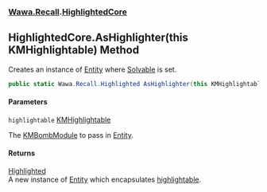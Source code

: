 ### [Wawa.Recall](Wawa.Recall.md 'Wawa.Recall').[HighlightedCore](HighlightedCore.md 'Wawa.Recall.HighlightedCore')

## HighlightedCore.AsHighlighter(this KMHighlightable) Method

Creates an instance of [Entity](Entity.md 'Wawa.Recall.Entity') where [Solvable](Entity.Solvable.md 'Wawa.Recall.Entity.Solvable') is set.

```csharp
public static Wawa.Recall.Highlighted AsHighlighter(this KMHighlightable highlightable);
```
#### Parameters

<a name='Wawa.Recall.HighlightedCore.AsHighlighter(thisKMHighlightable).highlightable'></a>

`highlightable` [KMHighlightable](https://docs.microsoft.com/en-us/dotnet/api/KMHighlightable 'KMHighlightable')

The [KMBombModule](https://docs.microsoft.com/en-us/dotnet/api/KMBombModule 'KMBombModule') to pass in [Entity](Entity.md 'Wawa.Recall.Entity').

#### Returns
[Highlighted](Highlighted.md 'Wawa.Recall.Highlighted')  
A new instance of [Entity](Entity.md 'Wawa.Recall.Entity') which encapsulates [highlightable](HighlightedCore.AsHighlighter(KMHighlightable).md#Wawa.Recall.HighlightedCore.AsHighlighter(thisKMHighlightable).highlightable 'Wawa.Recall.HighlightedCore.AsHighlighter(this KMHighlightable).highlightable').